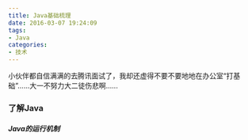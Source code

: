 ```yaml
---
title: Java基础梳理
date: 2016-03-07 19:24:09
tags:
- Java
categories:
- 技术
---
```


小伙伴都自信满满的去腾讯面试了，我却还虚得不要不要地地在办公室“打基础”......大一不努力大二徒伤悲啊......

<!--more-->
### 了解Java
##### Java的运行机制